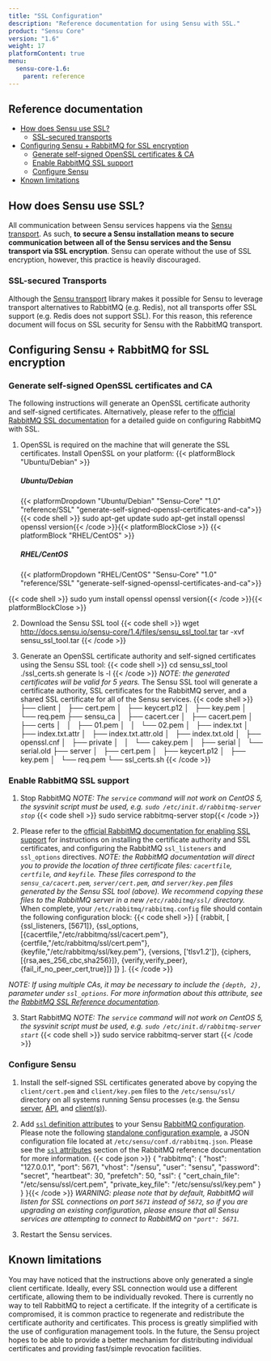 ```yaml
---
title: "SSL Configuration"
description: "Reference documentation for using Sensu with SSL."
product: "Sensu Core"
version: "1.6"
weight: 17
platformContent: true
menu:
  sensu-core-1.6:
    parent: reference
---
```


## Reference documentation

- [How does Sensu use SSL?](#how-does-sensu-use-ssl)
  - [SSL-secured transports](#ssl-secured-transports)
- [Configuring Sensu + RabbitMQ for SSL encryption](#configuring-sensu-rabbitmq-for-ssl-encryption)
  - [Generate self-signed OpenSSL certificates & CA](#generate-self-signed-openssl-certificates-and-ca)
  - [Enable RabbitMQ SSL support](#enable-rabbitmq-ssl-support)
  - [Configure Sensu](#configure-sensu)
- [Known limitations](#known-limitations)

## How does Sensu use SSL?

All communication between Sensu services happens via the [Sensu transport][1].
As such, **to secure a Sensu installation means to secure communication between
all of the Sensu services and the Sensu transport via SSL encryption**. Sensu
can operate without the use of SSL encryption, however, this practice is heavily
discouraged.

### SSL-secured Transports

Although the [Sensu transport][1] library makes it possible for Sensu to
leverage transport alternatives to RabbitMQ (e.g. Redis), not all transports
offer SSL support (e.g. Redis does not support SSL). For this reason, this
reference document will focus on SSL security for Sensu with the RabbitMQ
transport.

## Configuring Sensu + RabbitMQ for SSL encryption

### Generate self-signed OpenSSL certificates and CA

The following instructions will generate an OpenSSL certificate authority and
self-signed certificates. Alternatively, please refer to the [official RabbitMQ
SSL documentation][2] for a detailed guide on configuring RabbitMQ with SSL.

1. OpenSSL is required on the machine that will generate the SSL certificates.
   Install OpenSSL on your platform:
   {{< platformBlock "Ubuntu/Debian" >}}<h5 id="ubuntu-debian"> Ubuntu/Debian </h5>
   {{< platformDropdown "Ubuntu/Debian" "Sensu-Core" "1.0" "reference/SSL" "generate-self-signed-openssl-certificates-and-ca">}}<br>
{{< code shell >}}
sudo apt-get update
sudo apt-get install openssl
openssl version{{< /code >}}{{< platformBlockClose >}}
   {{< platformBlock "RHEL/CentOS" >}}
   <h5 id="rhel-centos"> RHEL/CentOS </h5>
   {{< platformDropdown "RHEL/CentOS" "Sensu-Core" "1.0" "reference/SSL" "generate-self-signed-openssl-certificates-and-ca">}}<br>
{{< code shell >}}
sudo yum install openssl
openssl version{{< /code >}}{{< platformBlockClose >}}

2. Download the Sensu SSL tool
{{< code shell >}}
wget http://docs.sensu.io/sensu-core/1.4/files/sensu_ssl_tool.tar
tar -xvf sensu_ssl_tool.tar
{{< /code >}}

3. Generate an OpenSSL certificate authority and self-signed certificates using
   the Sensu SSL tool:
{{< code shell >}}
cd sensu_ssl_tool
./ssl_certs.sh generate
ls -l
{{< /code >}}
   _NOTE: the generated certificates will be valid for 5 years._
   The Sensu SSL tool will generate a certificate authority, SSL certificates
   for the RabbitMQ server, and a shared SSL certificate for all of the Sensu
   services.
{{< code shell >}}
├── client
│   ├── cert.pem
│   ├── keycert.p12
│   ├── key.pem
│   └── req.pem
├── sensu_ca
│   ├── cacert.cer
│   ├── cacert.pem
│   ├── certs
│   │   ├── 01.pem
│   │   └── 02.pem
│   ├── index.txt
│   ├── index.txt.attr
│   ├── index.txt.attr.old
│   ├── index.txt.old
│   ├── openssl.cnf
│   ├── private
│   │   └── cakey.pem
│   ├── serial
│   └── serial.old
├── server
│   ├── cert.pem
│   ├── keycert.p12
│   ├── key.pem
│   └── req.pem
└── ssl_certs.sh
{{< /code >}}

### Enable RabbitMQ SSL support

1. Stop RabbitMQ
   _NOTE: The `service` command will not work on CentOS 5, the
   sysvinit script must be used, e.g. `sudo /etc/init.d/rabbitmq-server stop`_
{{< code shell >}}
sudo service rabbitmq-server stop{{< /code >}}

2. Please refer to the [official RabbitMQ documentation for enabling SSL
   support][3] for instructions on installing the certificate authority and SSL
   certificates, and configuring the RabbitMQ `ssl_listeners` and `ssl_options`
   directives.
   _NOTE: the RabbitMQ documentation will direct you to provide the location of
   three certificate files: `cacertfile`, `certfile`, and `keyfile`. These files
   correspond to the `sensu_ca/cacert.pem`, `server/cert.pem`, and
   `server/key.pem` files generated by the Sensu SSL tool (above). We recommend
   copying these files to the RabbitMQ server in a new `/etc/rabbitmq/ssl/`
   directory._
   When complete, your `/etc/rabbitmq/rabbitmq.config` file should contain the
   following configuration block:
{{< code shell >}}
[
 {rabbit, [
    {ssl_listeners, [5671]},
    {ssl_options, [{cacertfile,"/etc/rabbitmq/ssl/cacert.pem"},
                   {certfile,"/etc/rabbitmq/ssl/cert.pem"},
                   {keyfile,"/etc/rabbitmq/ssl/key.pem"},
                   {versions, ['tlsv1.2']},
                   {ciphers,  [{rsa,aes_256_cbc,sha256}]},
                   {verify,verify_peer},
                   {fail_if_no_peer_cert,true}]}
  ]}
].
{{< /code >}}

_NOTE: If using multiple CAs, it may be necessary to include the `{depth, 2},` parameter under `ssl_options`. For more information about this attribute, see the [RabbitMQ SSL Reference documentation][rmq-ssl-depth]._

3. Start RabbitMQ
   _NOTE: The `service` command will not work on CentOS 5, the
   sysvinit script must be used, e.g. `sudo /etc/init.d/rabbitmq-server start`_
{{< code shell >}}
sudo service rabbitmq-server start
{{< /code >}}

### Configure Sensu

1. Install the self-signed SSL certificates generated above by copying the
   `client/cert.pem` and `client/key.pem` files to the `/etc/sensu/ssl/`
   directory on all systems running Sensu processes (e.g. the Sensu [server][4],
   [API][5], and [client(s)][6]).

2. Add [`ssl` definition attributes][7] to your Sensu [RabbitMQ
   configuration][8]. Please note the following [standalone configuration
   example][9], a JSON configuration file located at
   `/etc/sensu/conf.d/rabbitmq.json`. Please see the [`ssl` attributes][7]
   section of the RabbitMQ reference documentation for more information.
{{< code json >}}
{
  "rabbitmq": {
    "host": "127.0.0.1",
    "port": 5671,
    "vhost": "/sensu",
    "user": "sensu",
    "password": "secret",
    "heartbeat": 30,
    "prefetch": 50,
    "ssl": {
      "cert_chain_file": "/etc/sensu/ssl/cert.pem",
      "private_key_file": "/etc/sensu/ssl/key.pem"
    }
  }
}{{< /code >}}
   _WARNING: please note that by default, RabbitMQ will listen for SSL
   connections on port `5671` instead of `5672`, so if you are upgrading an
   existing configuration, please ensure that all Sensu services are attempting
   to connect to RabbitMQ on `"port": 5671`._

3. Restart the Sensu services.

## Known limitations

You may have noticed that the instructions above only generated a single client
certificate. Ideally, every SSL connection would use a different certificate,
allowing them to be individually revoked. There is currently no way to tell
RabbitMQ to reject a certificate. If the integrity of a certificate is
compromised, it is common practice to regenerate and redistribute the
certificate authority and certificates. This process is greatly simplified with
the use of configuration management tools. In the future, the Sensu project
hopes to be able to provide a better mechanism for distributing individual
certificates and providing fast/simple revocation facilities.

[1]:  ../transport
[2]:  http://www.rabbitmq.com/ssl.html
[3]:  http://www.rabbitmq.com/ssl.html#enabling-ssl
[4]:  ../server
[5]:  ../../api/overview
[6]:  ../clients
[7]:  ../rabbitmq#ssl-attributes
[8]:  ../rabbitmq#rabbitmq-definition-specification
[9]:  ../rabbitmq#standalone-configuration

<!-- Supplemental Links -->
[rmq-ssl-depth]: https://www.rabbitmq.com/ssl.html#peer-verification-depth
